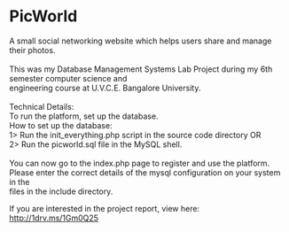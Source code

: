 # PicWorld
A small social networking website which helps users share and manage their photos.<br>
<br>
This was my Database Management Systems Lab Project during my 6th semester computer science and <br>
engineering course at U.V.C.E. Bangalore University.<br>
<br>
Technical Details:<br>
To run the platform, set up the database.<br>
How to set up the database:<br>
1> Run the init_everything.php script in the source code directory OR <br>
2> Run the picworld.sql file in the MySQL shell.<br>
<br>
You can now go to the index.php page to register and use the platform.<br>
Please enter the correct details of the mysql configuration on your system in the<br>
files in the include directory.<br>

If you are interested in the project report, view here:<br>
http://1drv.ms/1Gm0Q25
